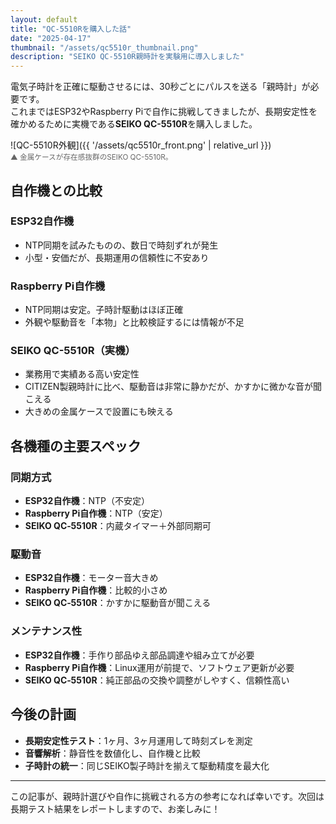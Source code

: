 ```yaml
---
layout: default
title: "QC-5510Rを購入した話"
date: "2025-04-17"
thumbnail: "/assets/qc5510r_thumbnail.png"
description: "SEIKO QC-5510R親時計を実験用に導入しました"
---
```


電気子時計を正確に駆動させるには、30秒ごとにパルスを送る「親時計」が必要です。  
これまではESP32やRaspberry Piで自作に挑戦してきましたが、長期安定性を確かめるために実機である**SEIKO QC-5510R**を購入しました。

![QC-5510R外観]({{ '/assets/qc5510r_front.png' | relative_url }})  
<small style="color:#666;">▲ 金属ケースが存在感抜群のSEIKO QC-5510R。</small>

## 自作機との比較

### ESP32自作機
- NTP同期を試みたものの、数日で時刻ずれが発生  
- 小型・安価だが、長期運用の信頼性に不安あり  

### Raspberry Pi自作機
- NTP同期は安定。子時計駆動はほぼ正確  
- 外観や駆動音を「本物」と比較検証するには情報が不足  

### SEIKO QC-5510R（実機）
- 業務用で実績ある高い安定性  
- CITIZEN製親時計に比べ、駆動音は非常に静かだが、かすかに微かな音が聞こえる  
- 大きめの金属ケースで設置にも映える  

## 各機種の主要スペック

### 同期方式
- **ESP32自作機**：NTP（不安定）  
- **Raspberry Pi自作機**：NTP（安定）  
- **SEIKO QC‑5510R**：内蔵タイマー＋外部同期可  

### 駆動音
- **ESP32自作機**：モーター音大きめ  
- **Raspberry Pi自作機**：比較的小さめ  
- **SEIKO QC‑5510R**：かすかに駆動音が聞こえる  

### メンテナンス性
- **ESP32自作機**：手作り部品ゆえ部品調達や組み立てが必要  
- **Raspberry Pi自作機**：Linux運用が前提で、ソフトウェア更新が必要  
- **SEIKO QC‑5510R**：純正部品の交換や調整がしやすく、信頼性高い  

## 今後の計画

- **長期安定性テスト**：1ヶ月、3ヶ月運用して時刻ズレを測定  
- **音響解析**：静音性を数値化し、自作機と比較  
- **子時計の統一**：同じSEIKO製子時計を揃えて駆動精度を最大化  

---

この記事が、親時計選びや自作に挑戦される方の参考になれば幸いです。次回は長期テスト結果をレポートしますので、お楽しみに！  
